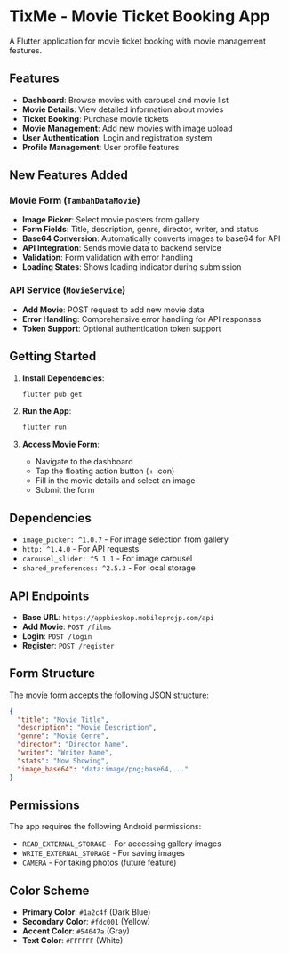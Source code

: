 # TixMe - Movie Ticket Booking App

A Flutter application for movie ticket booking with movie management features.

## Features

- **Dashboard**: Browse movies with carousel and movie list
- **Movie Details**: View detailed information about movies
- **Ticket Booking**: Purchase movie tickets
- **Movie Management**: Add new movies with image upload
- **User Authentication**: Login and registration system
- **Profile Management**: User profile features

## New Features Added

### Movie Form (`TambahDataMovie`)

- **Image Picker**: Select movie posters from gallery
- **Form Fields**: Title, description, genre, director, writer, and status
- **Base64 Conversion**: Automatically converts images to base64 for API
- **API Integration**: Sends movie data to backend service
- **Validation**: Form validation with error handling
- **Loading States**: Shows loading indicator during submission

### API Service (`MovieService`)

- **Add Movie**: POST request to add new movie data
- **Error Handling**: Comprehensive error handling for API responses
- **Token Support**: Optional authentication token support

## Getting Started

1. **Install Dependencies**:

   ```bash
   flutter pub get
   ```

2. **Run the App**:

   ```bash
   flutter run
   ```

3. **Access Movie Form**:
   - Navigate to the dashboard
   - Tap the floating action button (+ icon)
   - Fill in the movie details and select an image
   - Submit the form

## Dependencies

- `image_picker: ^1.0.7` - For image selection from gallery
- `http: ^1.4.0` - For API requests
- `carousel_slider: ^5.1.1` - For image carousel
- `shared_preferences: ^2.5.3` - For local storage

## API Endpoints

- **Base URL**: `https://appbioskop.mobileprojp.com/api`
- **Add Movie**: `POST /films`
- **Login**: `POST /login`
- **Register**: `POST /register`

## Form Structure

The movie form accepts the following JSON structure:

```json
{
  "title": "Movie Title",
  "description": "Movie Description",
  "genre": "Movie Genre",
  "director": "Director Name",
  "writer": "Writer Name",
  "stats": "Now Showing",
  "image_base64": "data:image/png;base64,..."
}
```

## Permissions

The app requires the following Android permissions:

- `READ_EXTERNAL_STORAGE` - For accessing gallery images
- `WRITE_EXTERNAL_STORAGE` - For saving images
- `CAMERA` - For taking photos (future feature)

## Color Scheme

- **Primary Color**: `#1a2c4f` (Dark Blue)
- **Secondary Color**: `#fdc001` (Yellow)
- **Accent Color**: `#54647a` (Gray)
- **Text Color**: `#FFFFFF` (White)
